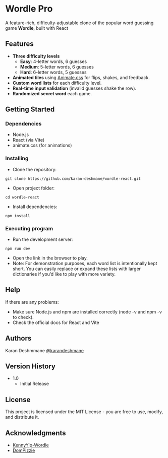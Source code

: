 # Wordle Pro

A feature-rich, difficulty-adjustable clone of the popular word guessing game **Wordle**, built with React

## Features

- **Three difficulty levels**  
  - **Easy**: 4-letter words, 6 guesses  
  - **Medium**: 5-letter words, 6 guesses  
  - **Hard**: 6-letter words, 5 guesses  
- **Animated tiles** using [Animate.css](https://animate.style/) for flips, shakes, and feedback.  
- **Custom word lists** for each difficulty level.  
- **Real-time input validation** (invalid guesses shake the row).  
- **Randomized secret word** each game.  


## Getting Started

### Dependencies

* Node.js
* React (via Vite)
* animate.css (for animations)

### Installing

* Clone the repository: 
```
git clone https://github.com/karan-deshmane/wordle-react.git
```
* Open project folder: 
```
cd wordle-react
```
* Install dependencies: 
```
npm install
```

### Executing program

* Run the development server: 
```
npm run dev
```
* Open the link in the browser to play.
* Note: For demonstration purposes, each word list is intentionally kept short. You can easily replace or expand these lists with larger dictionaries if you’d like to play with more variety.

## Help

If there are any problems:
* Make sure Node.js and npm are installed correctly (node -v and npm -v to check).
* Check the official docs for React and Vite

## Authors

Karan Deshmmane
[@karandeshmane](https://www.linkedin.com/in/karandeshmane/)


## Version History

* 1.0
    * Initial Release

## License

This project is licensed under the MIT License - you are free to use, modify, and distribute it.

## Acknowledgments

* [KennyYip-Wordle](https://github.com/ImKennyYip/Wordle.git)
* [DomPizzie](https://gist.github.com/PurpleBooth/109311bb0361f32d87a2)